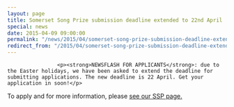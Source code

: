 ```yaml
---
layout: page
title: Somerset Song Prize submission deadline extended to 22nd April
special: news
date: 2015-04-09 09:00:00
permalink: "/news/2015/04/somerset-song-prize-submission-deadline-extended-to-22nd-april/"
redirect_from: "/2015/04/somerset-song-prize-submission-deadline-extended-to-22nd-april/"
---
```

<section>

                    
                    <p><strong>NEWSFLASH FOR APPLICANTS</strong>: due to the Easter holidays, we have been asked to extend the deadline for submitting applications. The new deadline is 22 April. Get your application in soon!</p>
<p>To apply and for more information, please <a href="http://www.tauntonfestival.org.uk/events/music-festival/somerset-song-prize/" title="Somerset Song Prize">see our SSP page.</a></p>

                
</section>
